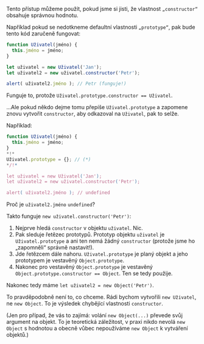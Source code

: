 Tento přístup můžeme použít, pokud jsme si jisti, že vlastnost `„constructor“` obsahuje správnou hodnotu.

Například pokud se nedotkneme defaultní vlastnosti `„prototype“`, pak bude tento kód zaručeně fungovat:

```js run
function Uživatel(jméno) {
  this.jméno = jméno;
}

let uživatel = new Uživatel('Jan');
let uživatel2 = new uživatel.constructor('Petr');

alert( uživatel2.jméno ); // Petr (funguje!)
```

Funguje to, protože `Uživatel.prototype.constructor == Uživatel`.

...Ale pokud někdo dejme tomu přepíše `Uživatel.prototype` a zapomene znovu vytvořit `constructor`, aby odkazoval na `Uživatel`, pak to selže.

Například:

```js run
function Uživatel(jméno) {
  this.jméno = jméno;
}
*!*
Uživatel.prototype = {}; // (*)
*/!*

let uživatel = new Uživatel('Jan');
let uživatel2 = new uživatel.constructor('Petr');

alert( uživatel2.jméno ); // undefined
```

Proč je `uživatel2.jméno` `undefined`?

Takto funguje `new uživatel.constructor('Petr')`:

1. Nejprve hledá `constructor` v objektu `uživatel`. Nic.
2. Pak sleduje řetězec prototypů. Prototyp objektu `uživatel` je `Uživatel.prototype` a ani ten nemá žádný `constructor` (protože jsme ho „zapomněli“ správně nastavit!).
3. Jde řetězcem dále nahoru. `Uživatel.prototype` je planý objekt a jeho prototypem je vestavěný `Object.prototype`. 
4. Nakonec pro vestavěný `Object.prototype` je vestavěný `Object.prototype.constructor == Object`. Ten se tedy použije.

Nakonec tedy máme `let uživatel2 = new Object('Petr')`. 

To pravděpodobně není to, co chceme. Rádi bychom vytvořili `new Uživatel`, ne `new Object`. To je výsledek chybějící vlastnosti `constructor`.

(Jen pro případ, že vás to zajímá: volání `new Object(...)` převede svůj argument na objekt. To je teoretická záležitost, v praxi nikdo nevolá `new Object` s hodnotou a obecně vůbec nepoužíváme `new Object` k vytváření objektů.)
